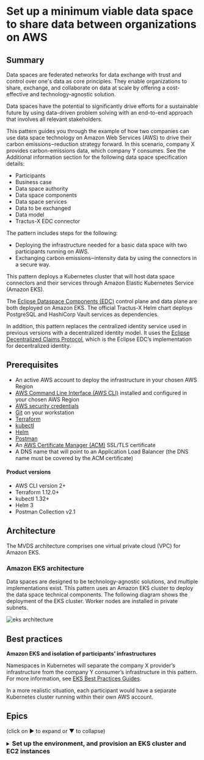 # Set up a minimum viable data space to share data between organizations on AWS

## Summary

Data spaces are federated networks for data exchange with trust and control over one's data as core principles. They enable organizations to share, exchange, and collaborate on data at scale by offering a cost-effective and technology-agnostic solution.

Data spaces have the potential to significantly drive efforts for a sustainable future by using data-driven problem solving with an end-to-end approach that involves all relevant stakeholders.

This pattern guides you through the example of how two companies can use data space technology on Amazon Web Services (AWS) to drive their carbon emissions‒reduction strategy forward. In this scenario, company X provides carbon-emissions data, which company Y consumes. See the Additional information section for the following data space specification details:

* Participants
* Business case
* Data space authority
* Data space components
* Data space services
* Data to be exchanged
* Data model
* Tractus-X EDC connector

The pattern includes steps for the following:

* Deploying the infrastructure needed for a basic data space with two participants running on AWS.
* Exchanging carbon emissions‒intensity data by using the connectors in a secure way.

This pattern deploys a Kubernetes cluster that will host data space connectors and their services through Amazon Elastic Kubernetes Service (Amazon EKS).

The [Eclipse Dataspace Components (EDC)](https://github.com/eclipse-edc) control plane and data plane are both deployed on Amazon EKS. The official Tractus-X Helm chart deploys PostgreSQL and HashiCorp Vault services as dependencies.

In addition, this pattern replaces the centralized identity service used in previous versions with a decentralized identity model. It uses the [Eclipse Decentralized Claims Protocol](https://eclipse-dataspace-dcp.github.io/decentralized-claims-protocol), which is the Eclipse EDC’s implementation for decentralized identity.

## Prerequisites

* An active AWS account to deploy the infrastructure in your chosen AWS Region
* [AWS Command Line Interface (AWS CLI)](https://docs.aws.amazon.com/cli/latest/userguide/getting-started-install.html) installed and configured in your chosen AWS Region
* [AWS security credentials](https://docs.aws.amazon.com/cli/latest/userguide/cli-configure-envvars.html)
* [Git](https://github.com/git-guides/install-git) on your workstation
* [Terraform](https://developer.hashicorp.com/terraform/tutorials/aws-get-started/install-cli)
* [kubectl](https://kubernetes.io/docs/tasks/tools/)
* [Helm](https://helm.sh/docs/intro/install/)
* [Postman](https://www.postman.com/downloads/)
* An [AWS Certificate Manager (ACM)](https://docs.aws.amazon.com/acm/latest/userguide/acm-overview.html) SSL/TLS certificate
* A DNS name that will point to an Application Load Balancer (the DNS name must be covered by the ACM certificate)

#### Product versions

* AWS CLI version 2+
* Terraform 1.12.0+
* kubectl 1.32+
* Helm 3
* Postman Collection v2.1

## Architecture

The MVDS architecture comprises one virtual private cloud (VPC) for Amazon EKS.

### Amazon EKS architecture

Data spaces are designed to be technology-agnostic solutions, and multiple implementations exist. This pattern uses an Amazon EKS cluster to deploy the data space technical components. The following diagram shows the deployment of the EKS cluster. Worker nodes are installed in private subnets.

![eks architecture](./assets/Amazon%20EKS%20architecture.png)

## Best practices

**Amazon EKS and isolation of participants’ infrastructures**

Namespaces in Kubernetes will separate the company X provider’s infrastructure from the company Y consumer’s infrastructure in this pattern. For more information, see [EKS Best Practices Guides](https://docs.aws.amazon.com/eks/latest/best-practices/security.html).

In a more realistic situation, each participant would have a separate Kubernetes cluster running within their own AWS account.

## Epics
(click on ▶ to expand or ▼ to collapse)

<details>
  <summary><strong style="font-size:1.17em; font-weight:bold;">Set up the environment, and provision an EKS cluster and EC2 instances</strong></summary>

#### Clone the repository

To clone the repository to your workstation, run the following command:

```bash
git clone https://github.com/Think-iT-Labs/aws-patterns-edc
cd aws-patterns-edc/infrastructure
```
>The workstation must have access to your AWS account.

#### Provision Amazon EKS cluster architecture using Terraform

To deploy the Amazon EKS architecture in your AWS account, this pattern uses Terraform to automate the infrastructure setup. Follow the step-by-step instructions below to provision the necessary resources.

The Terraform configuration is organized in the `infrastructure` folder of the repository, which includes a subfolder:

* `eks`: includes the configuration files for provisioning the EKS cluster.

The Terraform configuration for this pattern uses the `eu-central-1` AWS Region by default.
However, you can change it to your preferred region by updating the `aws_region` variable in `eks/terraform.tfvars` file.
Additionally, ensure that the `eks_availability_zones` variable is updated to match the Availability Zones for your chosen region.


---

⚠️ **Important:**

As mentioned in the [Prerequisites](https://github.com/Think-iT-Labs/aws-patterns-edc/tree/main?tab=readme-ov-file#prerequisites) section, a domain name is required.

You must set the Terraform variable `domain_name` in the `eks/terraform.tfvars` file to your custom domain. This domain must also be secured with an ACM (AWS Certificate Manager) certificate that you've already created in AWS.

Follow this guide to [create an ACM certificate](https://docs.aws.amazon.com/res/latest/ug/acm-certificate.html).

---

To provision the EKS cluster, run the following commands:

```bash
cd .. 
cd eks
terraform init
terraform plan
terraform apply -auto-approve
```
>The provisioning process may take **about 10 to 15 minutes** to complete. Please wait until it finishes fully and ensure there are no errors in the Terraform CLI output.

The Terraform configuration creates the following resources by default, as designed in the [Amazon EKS architecture](https://github.com/Think-iT-Labs/aws-patterns-edc/blob/main/assets/Amazon%20EKS%20architecture.png) diagram:

- A VPC with two **public** and two **private** subnets.
- An **Internet Gateway** attached to the VPC for internet connectivity.
- A **NAT Gateway** to enable internet access from the private subnets.
- An **Amazon EKS cluster** configured with two `t3a.medium` nodes provisioned in the private subnets.

Additionally, the configuration installs several add-ons inside the EKS cluster, including:

- **Metrics Server** for cluster resources monitoring.
- **AWS Load Balancer Controller** to automatically provision Application Load Balancers (ALBs) for Kubernetes Ingress resources on EKS.
- **External DNS** to automatically manage DNS records in the Route 53 hosted zone record, linking them to ALBs based on Ingress resources in EKS.

**Bastion Host Consideration (optional):**

The provided Terraform configuration does not include Bastion Hosts by default. However, the architecture is designed to support them if needed. In such cases, a Bastion Host should be provisioned in a public subnet to enable secure administrative access to resources in the private subnets, such as EKS worker nodes.

After you provision the private cluster, add the new EKS cluster to your local Kubernetes configuration by running the following command:

```bash
aws eks update-kubeconfig --name aws-patterns-edc --region <AWS REGION>
```
>Replace `<AWS REGION>` with the AWS Region where you provisioned the EKS cluster.

To confirm that your EKS nodes are running and are in the ready state, run the following command:

```bash
kubectl get nodes
```
